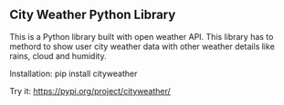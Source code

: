 ## City Weather Python Library

This is a Python library built with open weather API. This library has to methord to show user city weather data with other weather details like rains, cloud and humidity.

Installation:  pip install cityweather



Try it:  https://pypi.org/project/cityweather/




